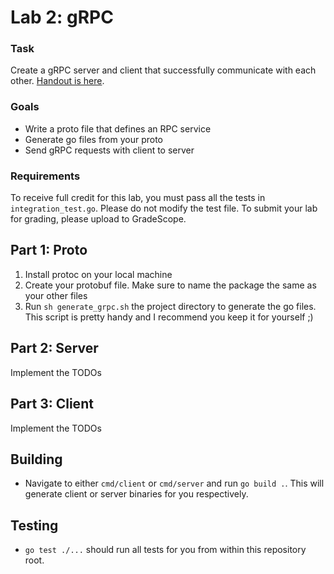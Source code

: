 # Lab 2: gRPC

### Task

Create a gRPC server and client that successfully communicate with each other. [Handout is here](https://docs.google.com/document/d/1Nr_S8FEKJWJBTiEM40-eW3SqFA60i90V7STqICQkrRE/edit).

### Goals

- Write a proto file that defines an RPC service
- Generate go files from your proto
- Send gRPC requests with client to server

### Requirements

To receive full credit for this lab, you must pass all the tests in <code>integration_test.go</code>. Please do not modify the test file. To submit your lab for grading, please upload to GradeScope. 

<h2>Part 1: Proto</h2>
<ol>
<li>Install protoc on your local machine</li>
<li>Create your protobuf file. Make sure to name the package the same as your other files</li>
<li>Run <code>sh generate_grpc.sh</code> the project directory to generate the go files. This script is pretty handy and I recommend you keep it for yourself ;)</li>
</ol>

<h2>Part 2: Server</h2>
Implement the TODOs

<h2>Part 3: Client</h2>
Implement the TODOs

## Building

- Navigate to either `cmd/client` or `cmd/server` and run `go build .`. This will generate client or server binaries for you respectively. 

## Testing

- `go test ./...` should run all tests for you from within this repository root. 
